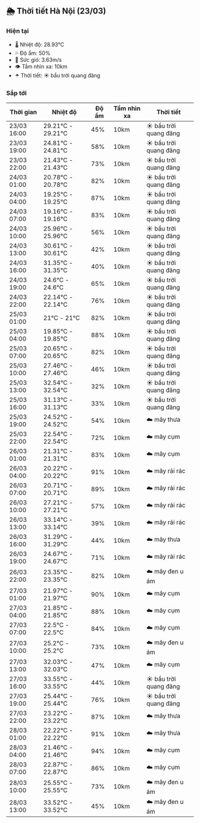## 🌦️ Thời tiết Hà Nội (23/03)

### Hiện tại

- 🌡️ Nhiệt độ: 28.93℃
- 💦 Độ ẩm: 50%
- 💨 Sức gió: 3.63m/s
- 👁️ Tầm nhìn xa: 10km
- ☂️ Thời tiết: ☀️ bầu trời quang đãng

### Sắp tới

| Thời gian | Nhiệt độ | Độ ẩm | Tầm nhìn xa | Thời tiết |
| --- | --- | --- | --- | --- |
| 23/03 16:00 | 29.21℃ - 29.21℃ | 45% | 10km | ☀️ bầu trời quang đãng |
| 23/03 19:00 | 24.81℃ - 24.81℃ | 58% | 10km | ☀️ bầu trời quang đãng |
| 23/03 22:00 | 21.43℃ - 21.43℃ | 73% | 10km | ☀️ bầu trời quang đãng |
| 24/03 01:00 | 20.78℃ - 20.78℃ | 82% | 10km | ☀️ bầu trời quang đãng |
| 24/03 04:00 | 19.25℃ - 19.25℃ | 87% | 10km | ☀️ bầu trời quang đãng |
| 24/03 07:00 | 19.16℃ - 19.16℃ | 83% | 10km | ☀️ bầu trời quang đãng |
| 24/03 10:00 | 25.96℃ - 25.96℃ | 56% | 10km | ☀️ bầu trời quang đãng |
| 24/03 13:00 | 30.61℃ - 30.61℃ | 42% | 10km | ☀️ bầu trời quang đãng |
| 24/03 16:00 | 31.35℃ - 31.35℃ | 40% | 10km | ☀️ bầu trời quang đãng |
| 24/03 19:00 | 24.6℃ - 24.6℃ | 65% | 10km | ☀️ bầu trời quang đãng |
| 24/03 22:00 | 22.14℃ - 22.14℃ | 76% | 10km | ☀️ bầu trời quang đãng |
| 25/03 01:00 | 21℃ - 21℃ | 82% | 10km | ☀️ bầu trời quang đãng |
| 25/03 04:00 | 19.85℃ - 19.85℃ | 88% | 10km | ☀️ bầu trời quang đãng |
| 25/03 07:00 | 20.65℃ - 20.65℃ | 82% | 10km | ☀️ bầu trời quang đãng |
| 25/03 10:00 | 27.46℃ - 27.46℃ | 46% | 10km | ☀️ bầu trời quang đãng |
| 25/03 13:00 | 32.54℃ - 32.54℃ | 32% | 10km | ☀️ bầu trời quang đãng |
| 25/03 16:00 | 31.13℃ - 31.13℃ | 33% | 10km | ☀️ bầu trời quang đãng |
| 25/03 19:00 | 24.52℃ - 24.52℃ | 54% | 10km | ☁️ mây thưa |
| 25/03 22:00 | 22.54℃ - 22.54℃ | 72% | 10km | ☁️ mây cụm |
| 26/03 01:00 | 21.31℃ - 21.31℃ | 83% | 10km | ☁️ mây cụm |
| 26/03 04:00 | 20.22℃ - 20.22℃ | 91% | 10km | ☁️ mây rải rác |
| 26/03 07:00 | 20.71℃ - 20.71℃ | 89% | 10km | ☁️ mây rải rác |
| 26/03 10:00 | 27.21℃ - 27.21℃ | 57% | 10km | ☁️ mây rải rác |
| 26/03 13:00 | 33.14℃ - 33.14℃ | 39% | 10km | ☁️ mây rải rác |
| 26/03 16:00 | 31.29℃ - 31.29℃ | 44% | 10km | ☁️ mây thưa |
| 26/03 19:00 | 24.67℃ - 24.67℃ | 71% | 10km | ☁️ mây rải rác |
| 26/03 22:00 | 23.35℃ - 23.35℃ | 82% | 10km | ☁️ mây đen u ám |
| 27/03 01:00 | 21.97℃ - 21.97℃ | 90% | 10km | ☁️ mây cụm |
| 27/03 04:00 | 21.85℃ - 21.85℃ | 88% | 10km | ☁️ mây cụm |
| 27/03 07:00 | 22.5℃ - 22.5℃ | 84% | 10km | ☁️ mây cụm |
| 27/03 10:00 | 25.2℃ - 25.2℃ | 73% | 10km | ☁️ mây đen u ám |
| 27/03 13:00 | 32.03℃ - 32.03℃ | 47% | 10km | ☁️ mây cụm |
| 27/03 16:00 | 33.55℃ - 33.55℃ | 44% | 10km | ☀️ bầu trời quang đãng |
| 27/03 19:00 | 25.44℃ - 25.44℃ | 76% | 10km | ☀️ bầu trời quang đãng |
| 27/03 22:00 | 23.22℃ - 23.22℃ | 87% | 10km | ☁️ mây thưa |
| 28/03 01:00 | 22.22℃ - 22.22℃ | 91% | 10km | ☁️ mây thưa |
| 28/03 04:00 | 21.46℃ - 21.46℃ | 94% | 10km | ☁️ mây cụm |
| 28/03 07:00 | 22.87℃ - 22.87℃ | 86% | 10km | ☁️ mây cụm |
| 28/03 10:00 | 25.55℃ - 25.55℃ | 73% | 10km | ☁️ mây đen u ám |
| 28/03 13:00 | 33.52℃ - 33.52℃ | 45% | 10km | ☁️ mây đen u ám |

